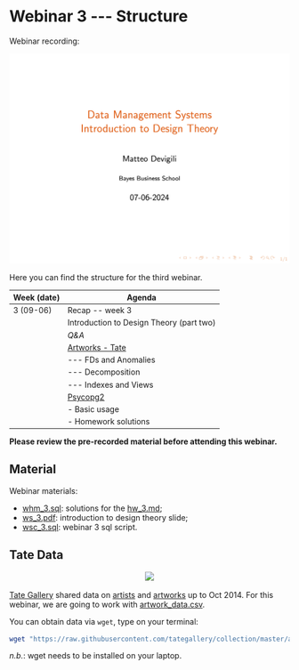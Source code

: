 # Webinar 3 --- Structure

Webinar recording:

![webinar-3](img/webinar3.png)

Here you can find the structure for the third webinar.

| **Week (date)** | **Agenda**                                                                                |
| --------------- | ----------------------------------------------------------------------------------------- |
| 3 (09-06)       | Recap -- week 3                                                                           |
|                 | Introduction to Design Theory (part two)                                                  |
|                 | _Q&A_                                                                                     |
|                 | [Artworks - Tate](https://github.com/tategallery/collection/blob/master/artwork_data.csv) |
|                 | --- FDs and Anomalies                                                                     |
|                 | --- Decomposition                                                                         |
|                 | --- Indexes and Views                                                                     |
|                 | [Psycopg2](https://www.psycopg.org/docs/)                                                 |
|                 | - Basic usage                                                                             |
|                 | - Homework solutions                                                                      |

**Please review the pre-recorded material before attending this webinar.**

## Material

Webinar materials:

* [whm_3.sql](https://github.com/mattDevigili/dms-smm695/blob/master/week-3/webinar-3/whm_3.sql): solutions for the [hw_3.md](https://mattdevigili.github.io/dms-smm695/week-3/hw_3.html);
* [ws_3.pdf](https://github.com/mattDevigili/dms-smm695/blob/master/week-3/webinar-3/ws_3.pdf): introduction to design theory slide;
* [wsc_3.sql](https://github.com/mattDevigili/dms-smm695/blob/master/week-3/webinar-3/wsc_3.sql): webinar 3 sql script.

## Tate Data

<p align="center">
<img src="https://www.tate.org.uk/sites/default/files/styles/width-600/public/tanks_staircase_tate_modern_3_1.jpg" width="400">
</p>

[Tate Gallery](https://www.tate.org.uk) shared data on [artists](https://github.com/tategallery/collection/tree/master/artists) and [artworks](https://github.com/tategallery/collection/tree/master/artworks) up to Oct 2014. For this webinar, we are going to work with [artwork_data.csv](https://github.com/tategallery/collection/blob/master/artwork_data.csv).

You can obtain data via `wget`, type on your terminal:

```bash
wget "https://raw.githubusercontent.com/tategallery/collection/master/artwork_data.csv"
```

_n.b._: wget needs to be installed on your laptop.
